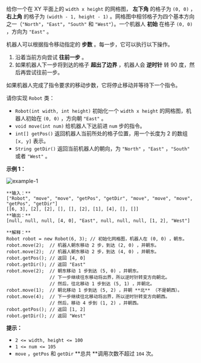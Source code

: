 给你一个在 XY 平面上的 `width x height` 的网格图， **左下角**  的格子为 `(0, 0)` ， **右上角**  的格子为
`(width - 1, height - 1)` 。网格图中相邻格子为四个基本方向之一（`"North"`，`"East"`，`"South"` 和
`"West"`）。一个机器人 **初始**  在格子 `(0, 0)` ，方向为 `"East"` 。

机器人可以根据指令移动指定的 **步数**  。每一步，它可以执行以下操作。

  1. 沿着当前方向尝试 **往前一步**  。
  2. 如果机器人下一步将到达的格子 **超出了边界**  ，机器人会 **逆时针**  转 90 度，然后再尝试往前一步。

如果机器人完成了指令要求的移动步数，它将停止移动并等待下一个指令。

请你实现 `Robot` 类：

  * `Robot(int width, int height)` 初始化一个 `width x height` 的网格图，机器人初始在 `(0, 0)` ，方向朝 `"East"` 。
  * `void move(int num)` 给机器人下达前进 `num` 步的指令。
  * `int[] getPos()` 返回机器人当前所处的格子位置，用一个长度为 2 的数组 `[x, y]` 表示。
  * `String getDir()` 返回当前机器人的朝向，为 `"North"` ，`"East"` ，`"South"` 或者 `"West"` 。



**示例 1：**

![example-1](https://assets.leetcode.com/uploads/2021/10/09/example-1.png)

    
    
    **输入：**
    ["Robot", "move", "move", "getPos", "getDir", "move", "move", "move", "getPos", "getDir"]
    [[6, 3], [2], [2], [], [], [2], [1], [4], [], []]
    **输出：**
    [null, null, null, [4, 0], "East", null, null, null, [1, 2], "West"]
    
    **解释：**
    Robot robot = new Robot(6, 3); // 初始化网格图，机器人在 (0, 0) ，朝东。
    robot.move(2);  // 机器人朝东移动 2 步，到达 (2, 0) ，并朝东。
    robot.move(2);  // 机器人朝东移动 2 步，到达 (4, 0) ，并朝东。
    robot.getPos(); // 返回 [4, 0]
    robot.getDir(); // 返回 "East"
    robot.move(2);  // 朝东移动 1 步到达 (5, 0) ，并朝东。
                    // 下一步继续往东移动将出界，所以逆时针转变方向朝北。
                    // 然后，往北移动 1 步到达 (5, 1) ，并朝北。
    robot.move(1);  // 朝北移动 1 步到达 (5, 2) ，并朝 **北** （不是朝西）。
    robot.move(4);  // 下一步继续往北移动将出界，所以逆时针转变方向朝西。
                    // 然后，移动 4 步到 (1, 2) ，并朝西。
    robot.getPos(); // 返回 [1, 2]
    robot.getDir(); // 返回 "West"
    
    



**提示：**

  * `2 <= width, height <= 100`
  * `1 <= num <= 105`
  * `move` ，`getPos` 和 `getDir`  **总共  **调用次数不超过 `104` 次。

